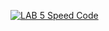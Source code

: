 [![LAB 5 Speed Code](https://img.youtube.com/vi/uGFTKlwGW0c/0.jpg)](https://www.youtube.com/watch?v=uGFTKlwGW0c&ab_channel=MUHAMMADFARHATNAZMIBINMOHDRAZALI)
